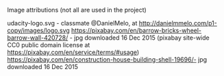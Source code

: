 Image attributions (not all are used in the project)

udacity-logo.svg - classmate @DanielMelo, at http://danielmmelo.com/p1-copy/images/logo.svg
https://pixabay.com/en/barrow-bricks-wheel-barrow-wall-420728/ - jpg downloaded 16 Dec 2015
   (pixabay site-wide CC0 public domain license at https://pixabay.com/en/service/terms/#usage)
https://pixabay.com/en/construction-house-building-shell-19696/- jpg downloaded 16 Dec 2015
